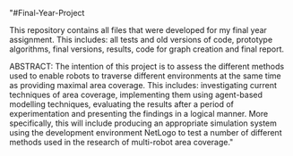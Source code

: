 "#Final-Year-Project

This repository contains all files that were developed for my final year assignment. This includes: all tests and old versions of code, 
prototype algorithms, final versions, results, code for graph creation and final report.

ABSTRACT:
The intention of this project is to assess the different methods used to enable robots to
traverse different environments at the same time as providing maximal area coverage. This
includes: investigating current techniques of area coverage, implementing them using
agent-based modelling techniques, evaluating the results after a period of experimentation and
presenting the findings in a logical manner. More specifically, this will include producing an
appropriate simulation system using the development environment NetLogo to test a number
of different methods used in the research of multi-robot area coverage."
